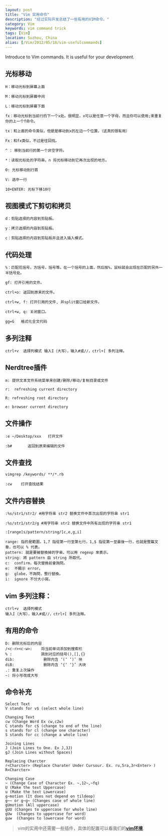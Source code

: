 ```yaml
---
layout: post
title: "Vim 实用命令"
description: "经过实际开发总结了一些有用的VIM命令。"
category: Vim
keywords: vim command trick
tags: [Vim]
location: Suzhou, China
alias: [/Vim/2012/05/18/vim-usefulcommands]
---
```


Introduce to Vim commands. It is useful for your development.

## 光标移动

	H：移动光标到屏幕上面

	M：移动光标到屏幕中间

	L：移动光标到屏幕下面

	fx：移动光标到当前行的下一个x处。很明显，x可以是任意一个字母，而且你可以使用;来重复你的上一个f命令。

	tx：和上面的命令类似，但是是移动到x的左边一个位置。（这真的很有用）

	Fx：和fx类似，不过是往回找。

	^ : 移到当前行的第一个非空字符。

	*：读取光标处的字符串，n 将光标移动到它再次出现的地方。

	0: 光标移动到行首

	V: 选中一行

    10+ENTER: 光标下移10行

## 视图模式下剪切和拷贝

	d：剪贴选择的内容到剪贴板。

	y：拷贝选择的内容到剪贴板。

	c：剪贴选择的内容到剪贴板并且进入插入模式。


## 代码处理

	%：匹配花括号，方括号，括号等。在一个括号的上面，然后按%，鼠标就会出现在匹配的另外一半括号处。

	gf: 打开引用的文件。

	ctrl+o: 返回到原来的文件。

	ctrl+w, f: 打开引用的文件, 并split窗口给新文件。

	ctrl+w, q: 关闭窗口。

	gg=G   格式化全文代码

## 多列注释

	ctrl+v  选择列模式 输入I（大写），输入#或//，ctrl+[ 多列注释。

## Nerdtree插件

	m: 提供文本文件系统菜单来创建/删除/移动/复制目录或文件

	r:  refreshing current directory

	R: refreshing root directory

	e: browser current directory

## 文件操作

	:e ~/Desktop/xxx   打开文件

	:b#       返回到原来编辑的文件

## 文件查找

	vimgrep /keywords/ **/*.rb

	:cw    打开查找结果

## 文件内容替换

	:%s/str1/str2/ #用字符串 str2 替换文件中首次出现的字符串 str1

	:%s/str1/str2/g #用字符串 str2 替换文件中所有出现的字符串 str1

	:[range]s/pattern/string/[c,e,g,i]

	range: 指的是範圍，1,7 指從第一行至第七行，1,$ 指從第一至最後一行，也就是整篇文章，也可以 % 代表。
	pattern: 就是要被替換掉的字串，可以用 regexp 來表示。
	string: 將 pattern 由 string 所取代。
	c:  confirm，每次替換前會詢問。
	e:  不顯示 error。
	g:  globe，不詢問，整行替換。
	i:  ignore 不分大小寫。


## vim 多列注释：

	ctrl+v  选择列模式
	输入I（大写），输入#或//，ctrl+[ 多列注释。

## 有用的命令

	D: 删除光标后的内容
	/<c-r><c-w>:    将当前单词添加到搜索栏
	% :             跳到对应的括号(),[],{}
	dib:             删除内含 ‘(‘ ‘)’ 块
	diB:             删除内含 ‘{‘ ‘}’ 大块
    .: 重复上次操作
    ~: 将小写改成大写

## 命令补充

    Select Text
    V stands for v$ (select whole line)

    Changing Text
    cw (Change Word Ex cw,c2w)
    C stands for c$ (change to end of the line)
    s stands for cl (change one character)
    S stands for cc (change a whole line)

    Joining Lines
    J (Join Lines to One. Ex J,3J)
    gJ (Join Lines without Spaces)

    Replacing Charcter
    r<Charcter> (Replace Charater Under Cursour. Ex. ru,5ra,3r<Enter> )
    R<Charcter>

    Changing Case
    ~ (Change Case of Character Ex. ~,12~,~fq)
    U (Make the text Uppercase)
    u (Make the text Lowercase)
    g~motion (It does not depend on tildeop)
    g~~ or g~g~ (Changes case of whole line)
    gUmotion (All uppercase)
    gUU (Changes to uppercase for whole line)
    gUw  (Changes to uppercase for word)
    guw  (Changes to lowercase for word)

> vim的实用中还需要一些插件，具体的配置可以看我们的[**vim环境**](https://github.com/tim-tang/vim).
